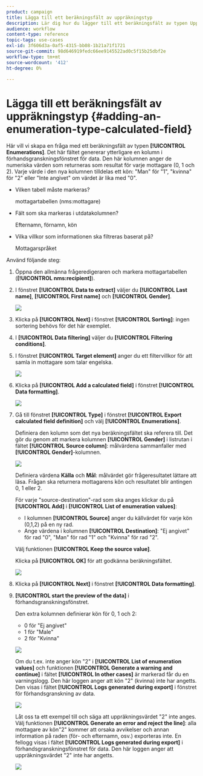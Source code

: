```yaml
---
product: campaign
title: Lägga till ett beräkningsfält av uppräkningstyp
description: Lär dig hur du lägger till ett beräkningsfält av typen Uppräkning
audience: workflow
content-type: reference
topic-tags: use-cases
exl-id: 3f606d3a-0af5-4315-bb08-1b21a71f1721
source-git-commit: 98d646919fedc66ee9145522ad0c5f15b25dbf2e
workflow-type: tm+mt
source-wordcount: '412'
ht-degree: 0%

---
```


# Lägga till ett beräkningsfält av uppräkningstyp {#adding-an-enumeration-type-calculated-field}

Här vill vi skapa en fråga med ett beräkningsfält av typen **[!UICONTROL Enumerations]**. Det här fältet genererar ytterligare en kolumn i förhandsgranskningsfönstret för data. Den här kolumnen anger de numeriska värden som returneras som resultat för varje mottagare (0, 1 och 2). Varje värde i den nya kolumnen tilldelas ett kön: &quot;Man&quot; för &quot;1&quot;, &quot;kvinna&quot; för &quot;2&quot; eller &quot;Inte angivet&quot; om värdet är lika med &quot;0&quot;.

* Vilken tabell måste markeras?

   mottagartabellen (nms:mottagare)

* Fält som ska markeras i utdatakolumnen?

   Efternamn, förnamn, kön

* Vilka villkor som informationen ska filtreras baserat på?

   Mottagarspråket

Använd följande steg:

1. Öppna den allmänna frågeredigeraren och markera mottagartabellen (**[!UICONTROL nms:recipient]**).
1. I fönstret **[!UICONTROL Data to extract]** väljer du **[!UICONTROL Last name]**, **[!UICONTROL First name]** och **[!UICONTROL Gender]**.

   ![](assets/query_editor_nveau_73.png)

1. Klicka på **[!UICONTROL Next]** i fönstret **[!UICONTROL Sorting]**: ingen sortering behövs för det här exemplet.
1. I **[!UICONTROL Data filtering]** väljer du **[!UICONTROL Filtering conditions]**.
1. I fönstret **[!UICONTROL Target element]** anger du ett filtervillkor för att samla in mottagare som talar engelska.

   ![](assets/query_editor_nveau_74.png)

1. Klicka på **[!UICONTROL Add a calculated field]** i fönstret **[!UICONTROL Data formatting]**.

   ![](assets/query_editor_nveau_75.png)

1. Gå till fönstret **[!UICONTROL Type]** i fönstret **[!UICONTROL Export calculated field definition]** och välj **[!UICONTROL Enumerations]**.

   Definiera den kolumn som det nya beräkningsfältet ska referera till. Det gör du genom att markera kolumnen **[!UICONTROL Gender]** i listrutan i fältet **[!UICONTROL Source column]**: målvärdena sammanfaller med **[!UICONTROL Gender]**-kolumnen.

   ![](assets/query_editor_nveau_76.png)

   Definiera värdena **Källa** och **Mål**: målvärdet gör frågeresultatet lättare att läsa. Frågan ska returnera mottagarens kön och resultatet blir antingen 0, 1 eller 2.

   För varje &quot;source-destination&quot;-rad som ska anges klickar du på **[!UICONTROL Add]** i **[!UICONTROL List of enumeration values]**:

   * I kolumnen **[!UICONTROL Source]** anger du källvärdet för varje kön (0,1,2) på en ny rad.
   * Ange värdena i kolumnen **[!UICONTROL Destination]**: &quot;Ej angivet&quot; för rad &quot;0&quot;, &quot;Man&quot; för rad &quot;1&quot; och &quot;Kvinna&quot; för rad &quot;2&quot;.

   Välj funktionen **[!UICONTROL Keep the source value]**.

   Klicka på **[!UICONTROL OK]** för att godkänna beräkningsfältet.

   ![](assets/query_editor_nveau_77.png)

1. Klicka på **[!UICONTROL Next]** i fönstret **[!UICONTROL Data formatting]**.
1. **[!UICONTROL start the preview of the data]** i förhandsgranskningsfönstret.

   Den extra kolumnen definierar kön för 0, 1 och 2:

   * 0 för &quot;Ej angivet&quot;
   * 1 för &quot;Male&quot;
   * 2 för &quot;Kvinna&quot;

   ![](assets/query_editor_nveau_78.png)

   Om du t.ex. inte anger kön &quot;2&quot; i **[!UICONTROL List of enumeration values]** och funktionen **[!UICONTROL Generate a warning and continue]** i fältet **[!UICONTROL In other cases]** är markerad får du en varningslogg. Den här loggen anger att kön &quot;2&quot; (kvinna) inte har angetts. Den visas i fältet **[!UICONTROL Logs generated during export]** i fönstret för förhandsgranskning av data.

   ![](assets/query_editor_nveau_79.png)

   Låt oss ta ett exempel till och säga att uppräkningsvärdet &quot;2&quot; inte anges. Välj funktionen **[!UICONTROL Generate an error and reject the line]**: alla mottagare av kön&quot;2&quot; kommer att orsaka avvikelser och annan information på raden (för- och efternamn, osv.) exporteras inte. En fellogg visas i fältet **[!UICONTROL Logs generated during export]** i förhandsgranskningsfönstret för data. Den här loggen anger att uppräkningsvärdet &quot;2&quot; inte har angetts.

   ![](assets/query_editor_nveau_80.png)

